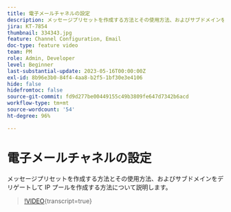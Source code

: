 ```yaml
---
title: 電子メールチャネルの設定
description: メッセージプリセットを作成する方法とその使用方法、およびサブドメインをデリゲートして IP プールを作成する方法について説明します。
jira: KT-7854
thumbnail: 334343.jpg
feature: Channel Configuration, Email
doc-type: feature video
team: PM
role: Admin, Developer
level: Beginner
last-substantial-update: 2023-05-16T00:00:00Z
exl-id: 8b96e3b0-84f4-4aa8-b2f5-1bf30e3e4106
hide: false
hidefromtoc: false
source-git-commit: fd9d277be00449155c49b3809fe647d7342b6acd
workflow-type: tm+mt
source-wordcount: '54'
ht-degree: 96%

---
```


# 電子メールチャネルの設定

メッセージプリセットを作成する方法とその使用方法、およびサブドメインをデリゲートして IP プールを作成する方法について説明します。

>[!VIDEO](https://video.tv.adobe.com/v/334343?quality=12&learn=on){transcript=true}
